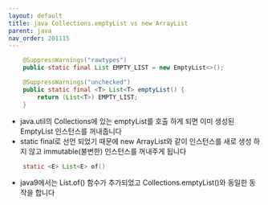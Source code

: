 ```yaml
---
layout: default
title: java Collections.emptyList vs new ArrayList
parent: java
nav_order: 201115
---
```


```java
    @SuppressWarnings("rawtypes")
    public static final List EMPTY_LIST = new EmptyList<>();

    @SuppressWarnings("unchecked")
    public static final <T> List<T> emptyList() {
        return (List<T>) EMPTY_LIST;
    }
```
* java.util의 Collections에 있는 emptyList를 호출 하게 되면 이미 생성된 EmptyList 인스턴스를 꺼내줍니다
* static final로 선언 되었기 때문에 new ArrayList와 같이 인스턴스를 새로 생성 하지 않고 immutable(불변한) 인스턴스를 꺼내주게 됩니다


```java
    static <E> List<E> of​()
```
* java9에서는 List.of() 함수가 추가되었고 Collections.emptyList()와 동일한 동작을 합니다
